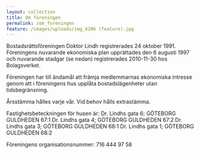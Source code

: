 ```yaml
---
layout: collection
title: Om föreningen
permalink: /om_foreningen
feature: /images/uploads/img_6206 (feature).jpg
---
```

Bostadsrättsföreningen Doktor Lindh registrerades 24 oktober 1991. Föreningens nuvarande ekonomiska plan upprättades den 6 augusti 1997 och nuvarande stadgar (se nedan) registrerades 2010-11-30 hos Bolagsverket.

Föreningen har till ändamål att främja medlemmarnas ekonomiska intresse genom att i föreningens hus upplåta bostadslägenheter utan tidsbegränsning.

Årsstämma hålles varje vår. Vid behov hålls extrastämma.

Fastighetsbeteckningen för husen är:
Dr. Lindhs gata 6; GÖTEBORG GULDHEDEN 67:1
Dr. Lindhs gata 4; GÖTEBORG GULDHEDEN 67:2
Dr. Lindhs gata 3; GÖTEBORG GULDHEDEN 68:1
Dr. Lindhs gata 1; GÖTEBORG GULDHEDEN 68:2

Föreningens organisationsnummer: 716 444 97 58


